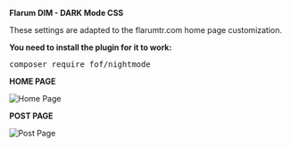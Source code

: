 **Flarum DIM - DARK Mode CSS**

These settings are adapted to the flarumtr.com home page customization.

**You need to install the plugin for it to work:**

<div class="highlight highlight-source-shell"><pre>composer require fof/nightmode</pre></div>

**HOME PAGE**

![Home Page](https://image.prntscr.com/image/uzJkq8mkRQu7AdAOIn9Fug.jpg)

**POST PAGE**

![Post Page](https://image.prntscr.com/image/PYZLjB7URY6mZSpXIG7bcg.jpg)
